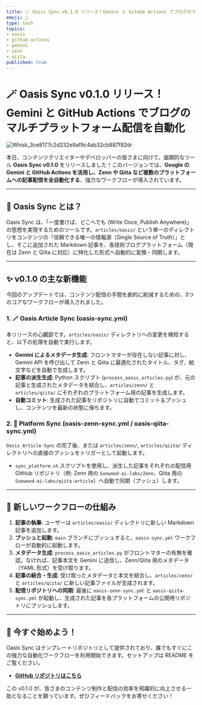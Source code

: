 ```yaml
---
title: 🪄 Oasis Sync v0.1.0 リリース！Gemini と GitHub Actions でブログのマルチプラットフォーム配信を自動化
emoji: 🚀
type: tech
topics:
- oasis
- github-actions
- gemini
- zenn
- qiita
published: true
---
```


# 🪄 Oasis Sync v0.1.0 リリース！ Gemini と GitHub Actions でブログのマルチプラットフォーム配信を自動化

![Whisk_3ce8177c2d232e9af9c4ab32cb887f82dr](https://github.com/user-attachments/assets/e0e7992e-ebd2-4938-a711-08f5a50543c0)


本日、コンテンツクリエイターやデベロッパーの皆さまに向けて、画期的なツール **Oasis Sync v0.1.0** をリリースしました！このバージョンでは、**Google の Gemini と GitHub Actions を活用し、Zenn や Qiita など複数のプラットフォームへの記事配信を全自動化する**、強力なワークフローが導入されています。

---

## 📖 Oasis Sync とは？

Oasis Sync は、「一度書けば、どこへでも (Write Once, Publish Anywhere)」の思想を実現するためのツールです。`articles/oasis/` という単一のディレクトリをコンテンツの「信頼できる唯一の情報源（Single Source of Truth）」とし、そこに追加された Markdown 記事を、各技術ブログプラットフォーム（現在は Zenn と Qiita に対応）に特化した形式へ自動的に変換・同期します。

---

## ✨ v0.1.0 の主な新機能

今回のアップデートでは、コンテンツ配信の手間を劇的に削減するための、3つのコアなワークフローが導入されました。

### 1. 🪄 **Oasis Article Sync (oasis-sync.yml)**
本リリースの心臓部です。`articles/oasis/` ディレクトリへの変更を検知すると、以下の処理を自動で実行します。
- **Gemini によるメタデータ生成**: フロントマターが存在しない記事に対し、Gemini API を呼び出して Zenn と Qiita に最適化されたタイトル、タグ、絵文字などを自動で生成します。
- **記事の派生生成**: Python スクリプト (`process_oasis_articles.py`) が、元の記事と生成されたメタデータを結合し、`articles/zenn/` と `articles/qiita/` にそれぞれのプラットフォーム用の記事を生成します。
- **自動コミット**: 生成された記事をリポジトリに自動でコミット＆プッシュし、コンテンツを最新の状態に保ちます。

### 2. 📜 **Platform Sync (oasis-zenn-sync.yml / oasis-qiita-sync.yml)**
`Oasis Article Sync` の完了後、または `articles/zenn/`, `articles/qiita/` ディレクトリへの直接のプッシュをトリガーとして起動します。
- `sync_platform.sh` スクリプトを使用し、派生した記事をそれぞれの配信用 GitHub リポジトリ（例: Zenn 用の `Sunwood-ai-labs/Zenn`、Qiita 用の `Sunwood-ai-labs/qiita-article`）へ自動で同期（プッシュ）します。

---

## 🧱 新しいワークフローの仕組み

1.  **記事の執筆**: ユーザーは `articles/oasis/` ディレクトリに新しい Markdown 記事を追加します。  
2.  **プッシュと起動**: `main` ブランチにプッシュすると、`oasis-sync.yml` ワークフローが自動的に起動します。  
3.  **メタデータ生成**: `process_oasis_articles.py` がフロントマターの有無を確認。なければ、記事本文を Gemini に送信し、Zenn/Qiita 用のメタデータ（YAML 形式）を受け取ります。  
4.  **記事の結合・生成**: 受け取ったメタデータと本文を結合し、`articles/zenn/` と `articles/qiita/` に新しい記事ファイルが生成されます。  
5.  **配信リポジトリへの同期**: 最後に `oasis-zenn-sync.yml` と `oasis-qiita-sync.yml` が起動し、生成された記事を各プラットフォームの公開用リポジトリにプッシュします。  

---

## 🚀 今すぐ始めよう！

Oasis Sync はテンプレートリポジトリとして提供されており、誰でもすぐにこの強力な自動化ワークフローを利用開始できます。セットアップは README をご覧ください。

- **[GitHub リポジトリはこちら](https://github.com/Sunwood-ai-labs/oasis-sync.git)**

この v0.1.0 が、皆さまのコンテンツ制作と配信の効率を飛躍的に向上させる一助となることを願っています。ぜひフィードバックをお寄せください！
